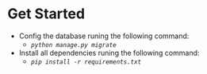# Get Started
* Config the database runing the following command:
    * *``` python manage.py migrate ```*
* Install all dependencies runing the following command:
    * *``` pip install -r requirements.txt ```*
